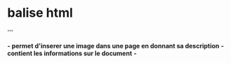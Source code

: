  # balise html
 '''

 **-<img src="" alt= ""> permet d'inserer une image dans une page en donnant sa  description**
 **-<head> contient les informations sur le document**
 **-<title> affiche le titre de la page dans l'onglet du navigateur**
 **-<body> contient le contenu visible de la page**
 **-<h1> a <h6> permet de structurer les titres dans une page web allant du plus important au moins important**
**-</br> permet de faire le retour a la ligne a l'interieur d'un meme paragraphe**
**-<strong> permet d'indiquer au moteur de recherche qu'un contenu est particilierement important, afin que celui ci soit traiter avec plus d'importance**
**-<em> sert egalement a signifier qu'un contenue est important,mais est inferieur devant la balise strong**
**-<mark> est utiliser pour faire ressortir du contenue**
**-<ul> permet de creer une liste non ordonner**
**-<ol> permet de creer les listes ordonner**
**-<dl> utiliser pour les listes de definition**
**-<dt> pour definir les termes**
**<dd> pour la definition en soi**
**-<a> utiliser pour creer des liens accompagner de l'attribut href**
**-<figure> est un element de type bloc.on l'utilise autour d'images, videos, audios ou blocs de code**
**-<figcaption> permet de marquer semantiquement du contenu comme des images, de l'audio ou de la video**
**-<video src="" type=""> permet d'inclure un lecteur videos pour voirun fil au format mp4 , ogg, avi ect...**
**-<audio src ="" type=""> permet d'inclure un lecteur audio pour ecouter un son au format mp3, wav ou ogg ect..**
**-<section> permet de structurer le contenue de notre base en section**
**-<article> permet de structurer le contenue de notre base en articles logique**
**-<navibar> permet de creer des zone de navigation**
**-DOCTYPE html> Définit le type de document comme HTML5**
**- <div> Section générique de contenu**
**- <span> Section de contenu en ligne, souvent utilisée pour le style**
**-<header> Section En-tête de la page ou d'une**
**-<main> Contenu principal de la page**
**-<aside> Contenu latéral, comme une b**
**-<footer> Pied de page de la page ou d'une section**
**-<tr> Ligne dans un tableau**
**-<th> En-tête de colonne dans un tableau**
**-<td> Cellule de données dans un tableau**    
**-<table> utiliser pour creer des tableau**
**-<u>texte souligné**
**-<s> Texte barré**
**-<form> permet d'indiquer le debut et la fin d'un formulaire**
**<input type=" text" /> permet de creer une zone de texte a uneligne**
**-<select> indique le debut et lafin de la liste deroulante**
**-<option> option de liste déroulante**
**-<textarea>one de texte**
**-<button> pour creer les boutons**
**-<label> Étiquette de champ**
**-<fieldset> Groupe de champs**
**-<legend> Légende de groupe de champ**
**<source> Source de media**
**-<track> Piste de sous titres**
**-<canvas> Zone de dessin**
**-<svg> Graphiques vectoriels**
 '''


